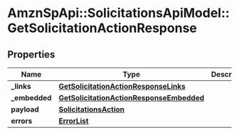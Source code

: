 # AmznSpApi::SolicitationsApiModel::GetSolicitationActionResponse

## Properties
Name | Type | Description | Notes
------------ | ------------- | ------------- | -------------
**_links** | [**GetSolicitationActionResponseLinks**](GetSolicitationActionResponseLinks.md) |  | [optional] 
**_embedded** | [**GetSolicitationActionResponseEmbedded**](GetSolicitationActionResponseEmbedded.md) |  | [optional] 
**payload** | [**SolicitationsAction**](SolicitationsAction.md) |  | [optional] 
**errors** | [**ErrorList**](ErrorList.md) |  | [optional] 

